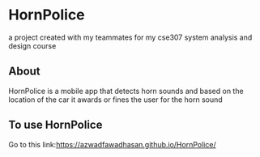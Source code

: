 # HornPolice
a project created with my teammates for my cse307 system analysis and design course

## About
HornPolice is a mobile app that detects horn sounds and based on the location of the car it awards or fines the user for the horn sound

## To use HornPolice

Go to this link:https://azwadfawadhasan.github.io/HornPolice/

